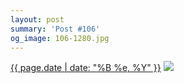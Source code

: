```yaml
---
layout: post
summary: 'Post #106'
og_image: 106-1280.jpg
---
```


<p>
  <time><a href="/106">{{ page.date | date: "%B %e, %Y" }}</a></time>
  <a href="/106"><img src="{{ site.assets_url }}/106-640.jpg" srcset="{{ site.assets_url }}/106-1280.jpg 1280w, {{ site.assets_url }}/106-960.jpg 960w, {{ site.assets_url }}/106-640.jpg 640w, {{ site.assets_url }}/106-320.jpg 320w" sizes="(min-width: 700px) 50vw, calc(100vw - 2rem)" /></a>
</p>
